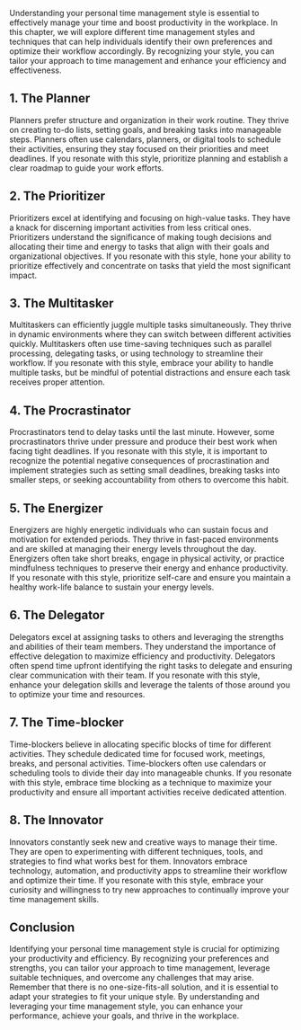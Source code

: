 
Understanding your personal time management style is essential to effectively manage your time and boost productivity in the workplace. In this chapter, we will explore different time management styles and techniques that can help individuals identify their own preferences and optimize their workflow accordingly. By recognizing your style, you can tailor your approach to time management and enhance your efficiency and effectiveness.

## 1\. The Planner

Planners prefer structure and organization in their work routine. They thrive on creating to-do lists, setting goals, and breaking tasks into manageable steps. Planners often use calendars, planners, or digital tools to schedule their activities, ensuring they stay focused on their priorities and meet deadlines. If you resonate with this style, prioritize planning and establish a clear roadmap to guide your work efforts.

## 2\. The Prioritizer

Prioritizers excel at identifying and focusing on high-value tasks. They have a knack for discerning important activities from less critical ones. Prioritizers understand the significance of making tough decisions and allocating their time and energy to tasks that align with their goals and organizational objectives. If you resonate with this style, hone your ability to prioritize effectively and concentrate on tasks that yield the most significant impact.

## 3\. The Multitasker

Multitaskers can efficiently juggle multiple tasks simultaneously. They thrive in dynamic environments where they can switch between different activities quickly. Multitaskers often use time-saving techniques such as parallel processing, delegating tasks, or using technology to streamline their workflow. If you resonate with this style, embrace your ability to handle multiple tasks, but be mindful of potential distractions and ensure each task receives proper attention.

## 4\. The Procrastinator

Procrastinators tend to delay tasks until the last minute. However, some procrastinators thrive under pressure and produce their best work when facing tight deadlines. If you resonate with this style, it is important to recognize the potential negative consequences of procrastination and implement strategies such as setting small deadlines, breaking tasks into smaller steps, or seeking accountability from others to overcome this habit.

## 5\. The Energizer

Energizers are highly energetic individuals who can sustain focus and motivation for extended periods. They thrive in fast-paced environments and are skilled at managing their energy levels throughout the day. Energizers often take short breaks, engage in physical activity, or practice mindfulness techniques to preserve their energy and enhance productivity. If you resonate with this style, prioritize self-care and ensure you maintain a healthy work-life balance to sustain your energy levels.

## 6\. The Delegator

Delegators excel at assigning tasks to others and leveraging the strengths and abilities of their team members. They understand the importance of effective delegation to maximize efficiency and productivity. Delegators often spend time upfront identifying the right tasks to delegate and ensuring clear communication with their team. If you resonate with this style, enhance your delegation skills and leverage the talents of those around you to optimize your time and resources.

## 7\. The Time-blocker

Time-blockers believe in allocating specific blocks of time for different activities. They schedule dedicated time for focused work, meetings, breaks, and personal activities. Time-blockers often use calendars or scheduling tools to divide their day into manageable chunks. If you resonate with this style, embrace time blocking as a technique to maximize your productivity and ensure all important activities receive dedicated attention.

## 8\. The Innovator

Innovators constantly seek new and creative ways to manage their time. They are open to experimenting with different techniques, tools, and strategies to find what works best for them. Innovators embrace technology, automation, and productivity apps to streamline their workflow and optimize their time. If you resonate with this style, embrace your curiosity and willingness to try new approaches to continually improve your time management skills.

## Conclusion

Identifying your personal time management style is crucial for optimizing your productivity and efficiency. By recognizing your preferences and strengths, you can tailor your approach to time management, leverage suitable techniques, and overcome any challenges that may arise. Remember that there is no one-size-fits-all solution, and it is essential to adapt your strategies to fit your unique style. By understanding and leveraging your time management style, you can enhance your performance, achieve your goals, and thrive in the workplace.
